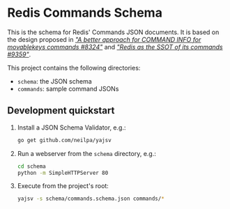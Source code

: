 # Redis Commands Schema

This is the schema for Redis' Commands JSON documents. It is based on the design proposed in [_"A better approach for COMMAND INFO for movablekeys commands #8324"_](https://github.com/redis/redis/pull/8324) and [_"Redis as the SSOT of its commands #9359"_](https://github.com/redis/redis/issues/9359).

This project contains the following directories:

* `schema`: the JSON schema
* `commands`: sample command JSONs

## Development quickstart

1. Install a JSON Schema Validator, e.g.:
    ```sh
    go get github.com/neilpa/yajsv
    ```

2. Run a webserver from the `schema` directory, e.g.:
    ```sh
    cd schema
    python -m SimpleHTTPServer 80
    ```

3. Execute from the project's root:
   ```sh
   yajsv -s schema/commands.schema.json commands/*
   ```
